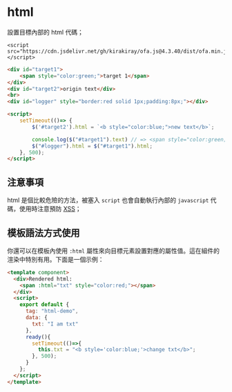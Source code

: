 # html

設置目標內部的 html 代碼；

<html-viewer>

```
<script src="https://cdn.jsdelivr.net/gh/kirakiray/ofa.js@4.3.40/dist/ofa.min.js"></script>
```

```html
<div id="target1">
    <span style="color:green;">target 1</span>
</div>
<div id="target2">origin text</div>
<br>
<div id="logger" style="border:red solid 1px;padding:8px;"></div>

<script>
    setTimeout(()=> {
        $('#target2').html = `<b style="color:blue;">new text</b>`;

        console.log($("#target1").text) // => <span style="color:green;">target 1</span>;
        $("#logger").html = $("#target1").html;
    }, 500);
</script>
```

</html-viewer>

## 注意事項

html 是個比較危險的方法，被塞入 `script` 也會自動執行內部的 `javascript` 代碼，使用時注意預防 [XSS](https://developer.mozilla.org/en-US/docs/Glossary/Cross-site_scripting)；

## 模板語法方式使用

你還可以在模板內使用 `:html` 屬性來向目標元素設置對應的屬性值。這在組件的渲染中特別有用。下面是一個示例：

<comp-viewer comp-name="html-demo">

```html
<template component>
  <div>Rendered html: 
    <span :html="txt" style="color:red;"></span>
  </div>
  <script>
    export default {
      tag: "html-demo",
      data: {
        txt: "I am txt"
      },
      ready(){
        setTimeout(()=>{
          this.txt = "<b style='color:blue;'>change txt</b>";
        }, 500);
      }
    };
  </script>
</template>
```

</comp-viewer>